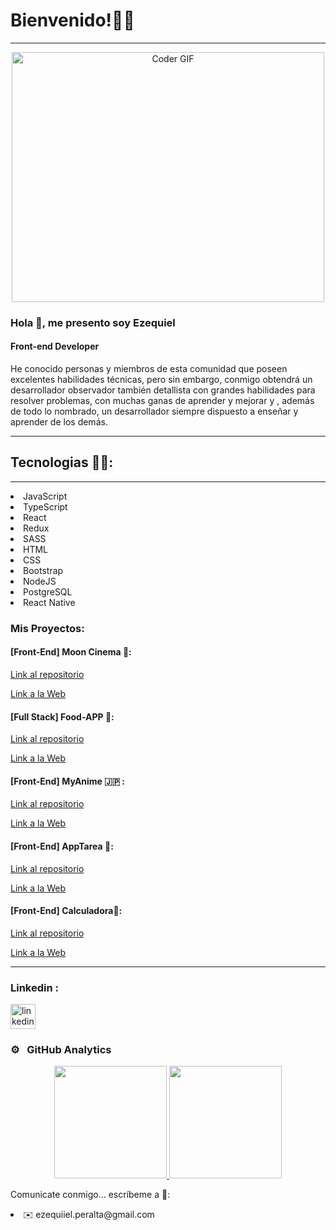 


# Bienvenido!👋🧑
____________________________
<p align="center">

  <img src="https://i.pinimg.com/originals/a4/51/39/a451393c169a91586312551109361064.gif" alt="Coder GIF" width="500" height="400">
  
</p>



### Hola 👋, me presento soy Ezequiel
#### Front-end Developer


He conocido personas y  miembros de esta comunidad que poseen excelentes habilidades técnicas, pero sin embargo, conmigo obtendrá un desarrollador observador también detallista con grandes habilidades para resolver problemas, con muchas ganas de aprender y mejorar y , además de todo lo nombrado, un desarrollador siempre dispuesto a enseñar y aprender de los demás.

*****


## Tecnologias 🧑‍💻:
****
<div>
  <li>JavaScript</li> 
  <li>TypeScript</li>
  <li>React</li>
  <li>Redux</li>
  <li>SASS</li>
  <li>HTML</li>
  <li>CSS</li>
  <li>Bootstrap</li>
  <li>NodeJS</li>
  <li>PostgreSQL</li>
  <li>React Native</li>
  
  
 </div>
<div>

### Mis Proyectos:


#### [Front-End] Moon Cinema 🌙: 
[Link al repositorio](https://github.com/ezejoper/PF.git)

[Link a la Web](https://moon-cinema-app.vercel.app/home)

#### [Full Stack] Food-APP 🍝: 
[Link al repositorio](https://github.com/ezejoper/pi-Food.git)

[Link a la Web](https://foodapp-jade.vercel.app/)



####  [Front-End] MyAnime 🇯🇵 :
[Link al repositorio](https://github.com/ezejoper/myAnime.git)

[Link a la Web](https://my-anime-theta.vercel.app)

#### [Front-End] AppTarea 👷:
[Link al repositorio](https://github.com/ezejoper/appTareea.git)

[Link a la Web](https://app-tareea.vercel.app)


#### [Front-End] Calculadora🧮:
[Link al repositorio](https://github.com/ezejoper/Caculadora.git)

[Link a la Web](https://caculador.vercel.app)


****
<h3 align="left">Linkedin :</h3>
<a href="https://www.linkedin.com/in/ezeperalta/">
<img src='https://cdn.jsdelivr.net/npm/simple-icons@3.0.1/icons/linkedin.svg' alt='linkedin' height='40'>
 </a>
 

    
    

### ⚙️ &nbsp; GitHub Analytics

<p align="center">
<a href="https://github.com/ezejoper">
  <img height="180em" src="https://github-readme-stats-eight-theta.vercel.app/api?username=ezejoper&show_icons=true&theme=vue-light&include_all_commits=true&count_private=true" />
  <img height="180em" src="https://github-readme-stats-eight-theta.vercel.app/api/top-langs/?username=ezejoper&layout=compact&e&theme=vue-light" />
</a>
</p>

Comunicate conmigo... escríbeme a 💬:
  <li>✉️ ezequiiel.peralta@gmail.com</li>


